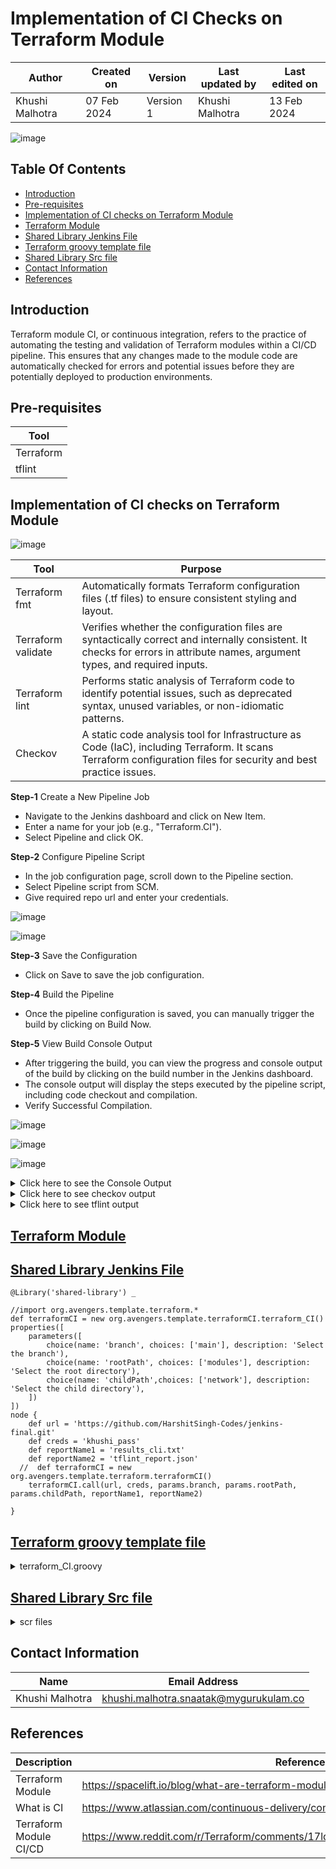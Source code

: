 # Implementation of CI Checks on Terraform Module 

|   Author        |  Created on   |  Version   | Last updated by  | Last edited on |
| --------------- | --------------| -----------|----------------- | -------------- |
| Khushi Malhotra |  07 Feb 2024  |  Version 1 | Khushi Malhotra  | 13 Feb 2024    |

![image](https://github.com/avengers-p7/Documentation/assets/156056460/44f80ab7-909e-48c2-8b1e-ea004054137e)

## Table Of Contents
- [Introduction](https://github.com/avengers-p7/Documentation/blob/main/Terraform/Terraform_CI/Terraform_CI_POC.md#introduction)
- [Pre-requisites](https://github.com/avengers-p7/Documentation/blob/main/Terraform/Terraform_CI/Terraform_CI_POC.md#pre-requisites)
- [Implementation of CI checks on Terraform Module](https://github.com/avengers-p7/Documentation/blob/main/Terraform/Terraform_CI/Terraform_CI_POC.md#implementation-of-ci-checks-on-terraform-module-1)
- [Terraform Module](https://github.com/avengers-p7/Documentation/blob/main/Terraform/Terraform_CI/Terraform_CI_POC.md#terraform-module)
- [Shared Library Jenkins File](https://github.com/avengers-p7/Documentation/blob/main/Terraform/Terraform_CI/Terraform_CI_POC.md#shared-library-jenkins-file)
- [Terraform groovy template file](https://github.com/avengers-p7/Documentation/blob/main/Terraform/Terraform_CI/Terraform_CI_POC.md#terraform-groovy-template-file)
- [Shared Library Src file](https://github.com/avengers-p7/Documentation/blob/main/Terraform/Terraform_CI/Terraform_CI_POC.md#shared-library-src-file)
- [Contact Information](https://github.com/avengers-p7/Documentation/blob/main/Terraform/Terraform_CI/Terraform_CI_POC.md#contact-information)
- [References](https://github.com/avengers-p7/Documentation/blob/main/Terraform/Terraform_CI/Terraform_CI_POC.md#references)

## Introduction
Terraform module CI, or continuous integration, refers to the practice of automating the testing and validation of Terraform modules within a CI/CD pipeline. This ensures that any changes made to the module code are automatically checked for errors and potential issues before they are potentially deployed to production environments.

## Pre-requisites

| Tool |
|------|
| Terraform |
| tflint |

## Implementation of CI checks on Terraform Module

![image](https://github.com/avengers-p7/Documentation/assets/156056460/923eea03-8c36-4c93-ae51-554ac3e05cc8)


| Tool             | Purpose                                                                                                                                                                  |
|------------------|--------------------------------------------------------------------------------------------------------------------------------------------------------------------------|
| Terraform fmt    | Automatically formats Terraform configuration files (.tf files) to ensure consistent styling and layout.                                                                   |
| Terraform validate | Verifies whether the configuration files are syntactically correct and internally consistent. It checks for errors in attribute names, argument types, and required inputs. |
| Terraform lint   | Performs static analysis of Terraform code to identify potential issues, such as deprecated syntax, unused variables, or non-idiomatic patterns.                           |
| Checkov          | A static code analysis tool for Infrastructure as Code (IaC), including Terraform. It scans Terraform configuration files for security and best practice issues.        |


**Step-1** Create a New Pipeline Job

- Navigate to the Jenkins dashboard and click on New Item.
- Enter a name for your job (e.g., "Terraform.CI").
- Select Pipeline and click OK.

**Step-2** Configure Pipeline Script

- In the job configuration page, scroll down to the Pipeline section.
- Select Pipeline script from SCM.
- Give required repo url and enter your credentials.

![image](https://github.com/avengers-p7/Documentation/assets/156056460/453dd6fd-f767-454c-a27b-8aae6d4b4afb)

![image](https://github.com/avengers-p7/Documentation/assets/156056460/0dcc7a9d-1b47-4e13-afa5-e1ff25d0de5d)


**Step-3** Save the Configuration

- Click on Save to save the job configuration.

**Step-4** Build the Pipeline

- Once the pipeline configuration is saved, you can manually trigger the build by clicking on Build Now.

**Step-5** View Build Console Output

- After triggering the build, you can view the progress and console output of the build by clicking on the build number in the Jenkins dashboard.
- The console output will display the steps executed by the pipeline script, including code checkout and compilation.
- Verify Successful Compilation.

![image](https://github.com/avengers-p7/Documentation/assets/156056460/56b3c2b8-f643-4d65-855f-a4aa9d57b258)

![image](https://github.com/avengers-p7/Documentation/assets/156056460/f832fc2c-a7ab-4162-8c81-b61f2be37517)

![image](https://github.com/avengers-p7/Documentation/assets/156056460/50f16098-4521-4766-a61d-11ae43a99320)

<details>
  <summary> Click here to see the Console Output</summary>
<br>

  ```shell
  
Console Output
Started by user khushi
Obtained SharedLibrary/Terraform_CI_JF/Jenkinsfile from git https://github.com/CodeOps-Hub/Jenkinsfile.git
Loading library shared-library@main
Attempting to resolve main from remote references...
 > git --version # timeout=10
 > git --version # 'git version 2.34.1'
using GIT_ASKPASS to set credentials khushi_pass_secret
 > git ls-remote -h -- https://github.com/CodeOps-Hub/SharedLibrary.git # timeout=10
Found match: refs/heads/main revision b2fbf43f4fe44c5701093be51f7563dad0cf117c
The recommended git tool is: NONE
using credential khushi_pass_secret
 > git rev-parse --resolve-git-dir /var/lib/jenkins/workspace/terraform.CICD@libs/9b45fc695856553d98bb823001a46a17146f4d25f13f1d010b47c5ae1c9c87b1/.git # timeout=10
Fetching changes from the remote Git repository
 > git config remote.origin.url https://github.com/CodeOps-Hub/SharedLibrary.git # timeout=10
Fetching without tags
Fetching upstream changes from https://github.com/CodeOps-Hub/SharedLibrary.git
 > git --version # timeout=10
 > git --version # 'git version 2.34.1'
using GIT_ASKPASS to set credentials khushi_pass_secret
 > git fetch --no-tags --force --progress -- https://github.com/CodeOps-Hub/SharedLibrary.git +refs/heads/*:refs/remotes/origin/* # timeout=10
Checking out Revision b2fbf43f4fe44c5701093be51f7563dad0cf117c (main)
 > git config core.sparsecheckout # timeout=10
 > git checkout -f b2fbf43f4fe44c5701093be51f7563dad0cf117c # timeout=10
Commit message: "Update terraform_CI.groovy"
 > git rev-list --no-walk 5a58e79675207c42472736ce8ea502cc037698f3 # timeout=10
[Pipeline] Start of Pipeline
[Pipeline] properties
[Pipeline] node
Running on Jenkins in /var/lib/jenkins/workspace/terraform.CICD
[Pipeline] {
[Pipeline] stage
[Pipeline] { (Clean Workspace)
[Pipeline] cleanWs
[WS-CLEANUP] Deleting project workspace...
[WS-CLEANUP] Deferred wipeout is used...
[WS-CLEANUP] done
[Pipeline] }
[Pipeline] // stage
[Pipeline] stage
[Pipeline] { (Clone)
[Pipeline] script
[Pipeline] {
[Pipeline] git
The recommended git tool is: NONE
using credential khushi_pass
Cloning the remote Git repository
Cloning repository https://github.com/HarshitSingh-Codes/jenkins-final.git
 > git init /var/lib/jenkins/workspace/terraform.CICD # timeout=10
Fetching upstream changes from https://github.com/HarshitSingh-Codes/jenkins-final.git
 > git --version # timeout=10
 > git --version # 'git version 2.34.1'
using GIT_ASKPASS to set credentials khushi_pass
 > git fetch --tags --force --progress -- https://github.com/HarshitSingh-Codes/jenkins-final.git +refs/heads/*:refs/remotes/origin/* # timeout=10
 > git config remote.origin.url https://github.com/HarshitSingh-Codes/jenkins-final.git # timeout=10
 > git config --add remote.origin.fetch +refs/heads/*:refs/remotes/origin/* # timeout=10
Avoid second fetch
 > git rev-parse refs/remotes/origin/main^{commit} # timeout=10
Checking out Revision 10f7018d067d3dd60d882d4bd9efc5f142469f8f (refs/remotes/origin/main)
 > git config core.sparsecheckout # timeout=10
 > git checkout -f 10f7018d067d3dd60d882d4bd9efc5f142469f8f # timeout=10
 > git branch -a -v --no-abbrev # timeout=10
 > git checkout -b main 10f7018d067d3dd60d882d4bd9efc5f142469f8f # timeout=10
Commit message: "vcjc"
 > git rev-list --no-walk 10f7018d067d3dd60d882d4bd9efc5f142469f8f # timeout=10
[Pipeline] }
[Pipeline] // script
[Pipeline] }
[Pipeline] // stage
[Pipeline] stage
[Pipeline] { (Terraform action)
[Pipeline] script
[Pipeline] {
[Pipeline] sh
+ cd modules/network
[Pipeline] }
[Pipeline] // script
[Pipeline] }
[Pipeline] // stage
[Pipeline] stage
[Pipeline] { (Terraform init)
[Pipeline] script
[Pipeline] {
[Pipeline] sh
+ cd modules/network
+ terraform init

[0m[1mInitializing the backend...[0m

[0m[1mInitializing provider plugins...[0m
- Finding latest version of hashicorp/aws...
- Installing hashicorp/aws v5.39.1...
- Installed hashicorp/aws v5.39.1 (signed by HashiCorp)

Terraform has created a lock file [1m.terraform.lock.hcl[0m to record the provider
selections it made above. Include this file in your version control repository
so that Terraform can guarantee to make the same selections by default when
you run "terraform init" in the future.[0m

[0m[1m[32mTerraform has been successfully initialized![0m[32m[0m
[0m[32m
You may now begin working with Terraform. Try running "terraform plan" to see
any changes that are required for your infrastructure. All Terraform commands
should now work.

If you ever set or change modules or backend configuration for Terraform,
rerun this command to reinitialize your working directory. If you forget, other
commands will detect it and remind you to do so if necessary.[0m
[Pipeline] }
[Pipeline] // script
[Pipeline] }
[Pipeline] // stage
[Pipeline] stage
[Pipeline] { (Terraform fmt)
[Pipeline] script
[Pipeline] {
[Pipeline] sh
+ cd modules/network
+ terraform fmt
main.tf
[Pipeline] }
[Pipeline] // script
[Pipeline] }
[Pipeline] // stage
[Pipeline] stage
[Pipeline] { (Terraform Validate)
[Pipeline] script
[Pipeline] {
[Pipeline] sh
+ cd modules/network
+ terraform validate
[32m[1mSuccess![0m The configuration is valid.
[0m
[Pipeline] }
[Pipeline] // script
[Pipeline] }
[Pipeline] // stage
[Pipeline] stage
[Pipeline] { (checkov)
[Pipeline] script
[Pipeline] {
[Pipeline] sh
+ cd modules/network
+ /var/lib/jenkins/.local/bin/checkov -d . -s --output-file-path . --skip-path ./tflint_report.jsonֿ


       _               _              
   ___| |__   ___  ___| | _______   __
  / __| '_ \ / _ \/ __| |/ / _ \ \ / /
 | (__| | | |  __/ (__|   < (_) \ V / 
  \___|_| |_|\___|\___|_|\_\___/ \_/  
                                      
By Prisma Cloud | version: 3.2.31 
Update available 3.2.31 -> 3.2.32
Run pip3 install -U checkov to update 


terraform scan results:

Passed checks: 6, Failed checks: 7, Skipped checks: 0

Check: CKV_AWS_130: "Ensure VPC subnets do not assign public IP by default"
	PASSED for resource: aws_subnet.private_subnets[0]
	File: /main.tf:25-31
	Guide: https://docs.prismacloud.io/en/enterprise-edition/policy-reference/aws-policies/aws-networking-policies/ensure-vpc-subnets-do-not-assign-public-ip-by-default
Check: CKV_AWS_130: "Ensure VPC subnets do not assign public IP by default"
	PASSED for resource: aws_subnet.private_subnets[1]
	File: /main.tf:25-31
	Guide: https://docs.prismacloud.io/en/enterprise-edition/policy-reference/aws-policies/aws-networking-policies/ensure-vpc-subnets-do-not-assign-public-ip-by-default
Check: CKV2_AWS_35: "AWS NAT Gateways should be utilized for the default route"
	PASSED for resource: aws_route.existing_rtb
	File: /main.tf:71-76
	Guide: https://docs.prismacloud.io/en/enterprise-edition/policy-reference/aws-policies/aws-networking-policies/ensure-aws-nat-gateways-are-utilized-for-the-default-route
Check: CKV2_AWS_35: "AWS NAT Gateways should be utilized for the default route"
	PASSED for resource: aws_route_table.public_rtb
	File: /main.tf:80-100
	Guide: https://docs.prismacloud.io/en/enterprise-edition/policy-reference/aws-policies/aws-networking-policies/ensure-aws-nat-gateways-are-utilized-for-the-default-route
Check: CKV2_AWS_35: "AWS NAT Gateways should be utilized for the default route"
	PASSED for resource: aws_route_table.private_rtb
	File: /main.tf:111-130
	Guide: https://docs.prismacloud.io/en/enterprise-edition/policy-reference/aws-policies/aws-networking-policies/ensure-aws-nat-gateways-are-utilized-for-the-default-route
Check: CKV2_AWS_19: "Ensure that all EIP addresses allocated to a VPC are attached to EC2 instances"
	PASSED for resource: aws_eip.elastic_ip
	File: /main.tf:44-47
	Guide: https://docs.prismacloud.io/en/enterprise-edition/policy-reference/aws-policies/aws-networking-policies/ensure-that-all-eip-addresses-allocated-to-a-vpc-are-attached-to-ec2-instances
Check: CKV_AWS_130: "Ensure VPC subnets do not assign public IP by default"
	FAILED for resource: aws_subnet.public_subnets[0]
	File: /main.tf:14-21
	Guide: https://docs.prismacloud.io/en/enterprise-edition/policy-reference/aws-policies/aws-networking-policies/ensure-vpc-subnets-do-not-assign-public-ip-by-default

		14 | resource "aws_subnet" "public_subnets" {
		15 |   count                   = length(var.public_subnets_cidr)
		16 |   vpc_id                  = aws_vpc.vpc-01.id
		17 |   cidr_block              = var.public_subnets_cidr[count.index]
		18 |   availability_zone       = var.public_subnets_az[count.index]
		19 |   map_public_ip_on_launch = var.enable_map_public_ip_on_launch
		20 |   tags                    = var.public_subnets_tags[count.index]
		21 | }

Check: CKV_AWS_130: "Ensure VPC subnets do not assign public IP by default"
	FAILED for resource: aws_subnet.public_subnets[1]
	File: /main.tf:14-21
	Guide: https://docs.prismacloud.io/en/enterprise-edition/policy-reference/aws-policies/aws-networking-policies/ensure-vpc-subnets-do-not-assign-public-ip-by-default

		14 | resource "aws_subnet" "public_subnets" {
		15 |   count                   = length(var.public_subnets_cidr)
		16 |   vpc_id                  = aws_vpc.vpc-01.id
		17 |   cidr_block              = var.public_subnets_cidr[count.index]
		18 |   availability_zone       = var.public_subnets_az[count.index]
		19 |   map_public_ip_on_launch = var.enable_map_public_ip_on_launch
		20 |   tags                    = var.public_subnets_tags[count.index]
		21 | }

Check: CKV2_AWS_12: "Ensure the default security group of every VPC restricts all traffic"
	FAILED for resource: aws_vpc.vpc-01
	File: /main.tf:3-10
	Guide: https://docs.prismacloud.io/en/enterprise-edition/policy-reference/aws-policies/aws-networking-policies/networking-4

		3  | resource "aws_vpc" "vpc-01" {
		4  |   cidr_block           = var.vpc_cidr
		5  |   enable_dns_support   = var.vpc_enable_dns_support
		6  |   enable_dns_hostnames = var.vpc_enable_dns_hostnames
		7  |   tags = {
		8  |     Name = var.vpc_name
		9  |   }
		10 | }

Check: CKV2_AWS_11: "Ensure VPC flow logging is enabled in all VPCs"
	FAILED for resource: aws_vpc.vpc-01
	File: /main.tf:3-10
	Guide: https://docs.prismacloud.io/en/enterprise-edition/policy-reference/aws-policies/aws-logging-policies/logging-9-enable-vpc-flow-logging

		3  | resource "aws_vpc" "vpc-01" {
		4  |   cidr_block           = var.vpc_cidr
		5  |   enable_dns_support   = var.vpc_enable_dns_support
		6  |   enable_dns_hostnames = var.vpc_enable_dns_hostnames
		7  |   tags = {
		8  |     Name = var.vpc_name
		9  |   }
		10 | }

Check: CKV2_AWS_44: "Ensure AWS route table with VPC peering does not contain routes overly permissive to all traffic"
	FAILED for resource: aws_route.existing_rtb
	File: /main.tf:71-76
	Guide: https://docs.prismacloud.io/en/enterprise-edition/policy-reference/aws-policies/aws-networking-policies/ensure-aws-route-table-with-vpc-peering-does-not-contain-routes-overly-permissive-to-all-traffic

		71 | resource "aws_route" "existing_rtb" {
		72 |   route_table_id            = var.existing_rtb
		73 |   destination_cidr_block    = var.vpc_cidr
		74 |   vpc_peering_connection_id = aws_vpc_peering_connection.peer_01.id
		75 |   depends_on                = [aws_vpc_peering_connection.peer_01]
		76 | }

Check: CKV2_AWS_44: "Ensure AWS route table with VPC peering does not contain routes overly permissive to all traffic"
	FAILED for resource: aws_route_table.public_rtb
	File: /main.tf:80-100
	Guide: https://docs.prismacloud.io/en/enterprise-edition/policy-reference/aws-policies/aws-networking-policies/ensure-aws-route-table-with-vpc-peering-does-not-contain-routes-overly-permissive-to-all-traffic

		80  | resource "aws_route_table" "public_rtb" {
		81  |   vpc_id = aws_vpc.vpc-01.id
		82  |   route {
		83  |     cidr_block = "10.0.0.0/16"
		84  |     gateway_id = "local"
		85  |   }
		86  |   route {
		87  |     cidr_block = "0.0.0.0/0"
		88  |     gateway_id = aws_internet_gateway.igw.id
		89  |   }
		90  |   route {
		91  |     cidr_block                = var.existing_vpc_cidr
		92  |     vpc_peering_connection_id = aws_vpc_peering_connection.peer_01.id
		93  |   }
		94  | 
		95  |   tags = {
		96  |     Name = var.pub_route_table_name
		97  |   }
		98  | 
		99  |   depends_on = [aws_vpc_peering_connection.peer_01, aws_internet_gateway.igw]
		100 | }

Check: CKV2_AWS_44: "Ensure AWS route table with VPC peering does not contain routes overly permissive to all traffic"
	FAILED for resource: aws_route_table.private_rtb
	File: /main.tf:111-130
	Guide: https://docs.prismacloud.io/en/enterprise-edition/policy-reference/aws-policies/aws-networking-policies/ensure-aws-route-table-with-vpc-peering-does-not-contain-routes-overly-permissive-to-all-traffic

		111 | resource "aws_route_table" "private_rtb" {
		112 |   vpc_id = aws_vpc.vpc-01.id
		113 |   route {
		114 |     cidr_block = "10.0.0.0/16"
		115 |     gateway_id = "local"
		116 |   }
		117 |   route {
		118 |     cidr_block     = "0.0.0.0/0"
		119 |     nat_gateway_id = aws_nat_gateway.ninja_nat.id
		120 |   }
		121 |   route {
		122 |     cidr_block                = var.existing_vpc_cidr
		123 |     vpc_peering_connection_id = aws_vpc_peering_connection.peer_01.id
		124 |   }
		125 | 
		126 |   tags = {
		127 |     Name = var.pri_route_table_name
		128 |   }
		129 |   depends_on = [aws_nat_gateway.ninja_nat, aws_vpc_peering_connection.peer_01]
		130 | }


[Pipeline] }
[Pipeline] // script
[Pipeline] }
[Pipeline] // stage
[Pipeline] stage
[Pipeline] { (Static Code Analysis)
[Pipeline] script
[Pipeline] {
[Pipeline] sh
+ sudo bash
+ curl -s https://raw.githubusercontent.com/terraform-linters/tflint/master/install_linux.sh
arch=amd64
os=linux_amd64


====================================================
Looking up the latest version ...
Downloading TFLint v0.50.3
Downloaded successfully


====================================================
Unpacking /tmp/tflint.avcjOqLFIz/tflint.zip ...
Archive:  /tmp/tflint.avcjOqLFIz/tflint.zip
  inflating: /tmp/tflint.avcjOqLFIz/tflint  
Installing /tmp/tflint.avcjOqLFIz/tflint to /usr/local/bin/ ...
removed '/usr/local/bin/tflint'
'/tmp/tflint.avcjOqLFIz/tflint' -> '/usr/local/bin/tflint'
Cleaning temporary downloaded files directory /tmp/tflint.avcjOqLFIz ...


====================================================
Current tflint version
TFLint version 0.50.3
+ ruleset.terraform (0.5.0-bundled)
[Pipeline] sh
+ cd modules/network
+ tee tflint_report.json
+ tflint --format default
6 issue(s) found:

Warning: terraform "required_version" attribute is required (terraform_required_version)

  on  line 0:
   (source code not available)

Reference: https://github.com/terraform-linters/tflint-ruleset-terraform/blob/v0.5.0/docs/rules/terraform_required_version.md

Warning: [Fixable] List items should be accessed using square brackets (terraform_deprecated_index)

  on main.tf line 105:
 105:   count          = length(aws_subnet.public_subnets.*.id)

Reference: https://github.com/terraform-linters/tflint-ruleset-terraform/blob/v0.5.0/docs/rules/terraform_deprecated_index.md

Warning: Missing version constraint for provider "aws" in `required_providers` (terraform_required_providers)

  on main.tf line 134:
 134: resource "aws_route_table_association" "private_route_association01" {

Reference: https://github.com/terraform-linters/tflint-ruleset-terraform/blob/v0.5.0/docs/rules/terraform_required_providers.md

Warning: [Fixable] List items should be accessed using square brackets (terraform_deprecated_index)

  on main.tf line 136:
 136:   count          = length(aws_subnet.private_subnets.*.id)

Reference: https://github.com/terraform-linters/tflint-ruleset-terraform/blob/v0.5.0/docs/rules/terraform_deprecated_index.md

Warning: [Fixable] List items should be accessed using square brackets (terraform_deprecated_index)

  on output.tf line 6:
   6:   value = aws_subnet.public_subnets.*.id

Reference: https://github.com/terraform-linters/tflint-ruleset-terraform/blob/v0.5.0/docs/rules/terraform_deprecated_index.md

Warning: [Fixable] List items should be accessed using square brackets (terraform_deprecated_index)

  on output.tf line 11:
  11:   value = aws_subnet.private_subnets.*.id

Reference: https://github.com/terraform-linters/tflint-ruleset-terraform/blob/v0.5.0/docs/rules/terraform_deprecated_index.md

[Pipeline] }
[Pipeline] // script
[Pipeline] }
[Pipeline] // stage
[Pipeline] stage
[Pipeline] { (Archive)
[Pipeline] script
[Pipeline] {
[Pipeline] archiveArtifacts
Archiving artifacts
[Pipeline] }
[Pipeline] // script
[Pipeline] }
[Pipeline] // stage
[Pipeline] stage
[Pipeline] { (Archive)
[Pipeline] script
[Pipeline] {
[Pipeline] archiveArtifacts
Archiving artifacts
[Pipeline] }
[Pipeline] // script
[Pipeline] }
[Pipeline] // stage
[Pipeline] }
[Pipeline] // node
[Pipeline] End of Pipeline
Finished: SUCCESS

```
</details>

<details>
	<summary> Click here to see checkov output</summary>
<br>
	
```shell
	
 terraform scan results:

Passed checks: 6, Failed checks: 7, Skipped checks: 0

Check: CKV_AWS_130: "Ensure VPC subnets do not assign public IP by default"
	PASSED for resource: aws_subnet.private_subnets[0]
	File: /main.tf:25-31
	Guide: [1mhttps://docs.prismacloud.io/en/enterprise-edition/policy-reference/aws-policies/aws-networking-policies/ensure-vpc-subnets-do-not-assign-public-ip-by-default
Check: CKV_AWS_130: "Ensure VPC subnets do not assign public IP by default"
	PASSED for resource: aws_subnet.private_subnets[1]
	File: /main.tf:25-31
	Guide: [1mhttps://docs.prismacloud.io/en/enterprise-edition/policy-reference/aws-policies/aws-networking-policies/ensure-vpc-subnets-do-not-assign-public-ip-by-default
Check: CKV2_AWS_35: "AWS NAT Gateways should be utilized for the default route"
	PASSED for resource: aws_route.existing_rtb
	File: /main.tf:71-76
	Guide: [1mhttps://docs.prismacloud.io/en/enterprise-edition/policy-reference/aws-policies/aws-networking-policies/ensure-aws-nat-gateways-are-utilized-for-the-default-route
Check: CKV2_AWS_35: "AWS NAT Gateways should be utilized for the default route"
	PASSED for resource: aws_route_table.public_rtb
	File: /main.tf:80-100
	Guide: [1mhttps://docs.prismacloud.io/en/enterprise-edition/policy-reference/aws-policies/aws-networking-policies/ensure-aws-nat-gateways-are-utilized-for-the-default-route
Check: CKV2_AWS_35: "AWS NAT Gateways should be utilized for the default route"
	PASSED for resource: aws_route_table.private_rtb
	File: /main.tf:111-130
	Guide: [1mhttps://docs.prismacloud.io/en/enterprise-edition/policy-reference/aws-policies/aws-networking-policies/ensure-aws-nat-gateways-are-utilized-for-the-default-route
Check: CKV2_AWS_19: "Ensure that all EIP addresses allocated to a VPC are attached to EC2 instances"
	PASSED for resource: aws_eip.elastic_ip
	File: /main.tf:44-47
	Guide: [1mhttps://docs.prismacloud.io/en/enterprise-edition/policy-reference/aws-policies/aws-networking-policies/ensure-that-all-eip-addresses-allocated-to-a-vpc-are-attached-to-ec2-instances
Check: CKV_AWS_130: "Ensure VPC subnets do not assign public IP by default"
	FAILED for resource: aws_subnet.public_subnets[0]
	File: /main.tf:14-21
	Guide: [1mhttps://docs.prismacloud.io/en/enterprise-edition/policy-reference/aws-policies/aws-networking-policies/ensure-vpc-subnets-do-not-assign-public-ip-by-default

		[37m14 | [33mresource "aws_subnet" "public_subnets" {
		[37m15 | [33m  count                   = length(var.public_subnets_cidr)
		[37m16 | [33m  vpc_id                  = aws_vpc.vpc-01.id
		[37m17 | [33m  cidr_block              = var.public_subnets_cidr[count.index]
		[37m18 | [33m  availability_zone       = var.public_subnets_az[count.index]
		[37m19 | [33m  map_public_ip_on_launch = var.enable_map_public_ip_on_launch
		[37m20 | [33m  tags                    = var.public_subnets_tags[count.index]
		[37m21 | [33m}

Check: CKV_AWS_130: "Ensure VPC subnets do not assign public IP by default"
	FAILED for resource: aws_subnet.public_subnets[1]
	File: /main.tf:14-21
	Guide: [1mhttps://docs.prismacloud.io/en/enterprise-edition/policy-reference/aws-policies/aws-networking-policies/ensure-vpc-subnets-do-not-assign-public-ip-by-default

		[37m14 | [33mresource "aws_subnet" "public_subnets" {
		[37m15 | [33m  count                   = length(var.public_subnets_cidr)
		[37m16 | [33m  vpc_id                  = aws_vpc.vpc-01.id
		[37m17 | [33m  cidr_block              = var.public_subnets_cidr[count.index]
		[37m18 | [33m  availability_zone       = var.public_subnets_az[count.index]
		[37m19 | [33m  map_public_ip_on_launch = var.enable_map_public_ip_on_launch
		[37m20 | [33m  tags                    = var.public_subnets_tags[count.index]
		[37m21 | [33m}

Check: CKV2_AWS_12: "Ensure the default security group of every VPC restricts all traffic"
	FAILED for resource: aws_vpc.vpc-01
	File: /main.tf:3-10
	Guide: [1mhttps://docs.prismacloud.io/en/enterprise-edition/policy-reference/aws-policies/aws-networking-policies/networking-4

		[37m3  | [33mresource "aws_vpc" "vpc-01" {
		[37m4  | [33m  cidr_block           = var.vpc_cidr
		[37m5  | [33m  enable_dns_support   = var.vpc_enable_dns_support
		[37m6  | [33m  enable_dns_hostnames = var.vpc_enable_dns_hostnames
		[37m7  | [33m  tags = {
		[37m8  | [33m    Name = var.vpc_name
		[37m9  | [33m  }
		[37m10 | [33m}

Check: CKV2_AWS_11: "Ensure VPC flow logging is enabled in all VPCs"
	FAILED for resource: aws_vpc.vpc-01
	File: /main.tf:3-10
	Guide: [1mhttps://docs.prismacloud.io/en/enterprise-edition/policy-reference/aws-policies/aws-logging-policies/logging-9-enable-vpc-flow-logging

		[37m3  | [33mresource "aws_vpc" "vpc-01" {
		[37m4  | [33m  cidr_block           = var.vpc_cidr
		[37m5  | [33m  enable_dns_support   = var.vpc_enable_dns_support
		[37m6  | [33m  enable_dns_hostnames = var.vpc_enable_dns_hostnames
		[37m7  | [33m  tags = {
		[37m8  | [33m    Name = var.vpc_name
		[37m9  | [33m  }
		[37m10 | [33m}

Check: CKV2_AWS_44: "Ensure AWS route table with VPC peering does not contain routes overly permissive to all traffic"
	FAILED for resource: aws_route.existing_rtb
	File: /main.tf:71-76
	Guide: [1mhttps://docs.prismacloud.io/en/enterprise-edition/policy-reference/aws-policies/aws-networking-policies/ensure-aws-route-table-with-vpc-peering-does-not-contain-routes-overly-permissive-to-all-traffic

		[37m71 | [33mresource "aws_route" "existing_rtb" {
		[37m72 | [33m  route_table_id            = var.existing_rtb
		[37m73 | [33m  destination_cidr_block    = var.vpc_cidr
		[37m74 | [33m  vpc_peering_connection_id = aws_vpc_peering_connection.peer_01.id
		[37m75 | [33m  depends_on                = [aws_vpc_peering_connection.peer_01]
		[37m76 | [33m}

Check: CKV2_AWS_44: "Ensure AWS route table with VPC peering does not contain routes overly permissive to all traffic"
	FAILED for resource: aws_route_table.public_rtb
	File: /main.tf:80-100
	Guide: [1mhttps://docs.prismacloud.io/en/enterprise-edition/policy-reference/aws-policies/aws-networking-policies/ensure-aws-route-table-with-vpc-peering-does-not-contain-routes-overly-permissive-to-all-traffic

		[37m80  | [33mresource "aws_route_table" "public_rtb" {
		[37m81  | [33m  vpc_id = aws_vpc.vpc-01.id
		[37m82  | [33m  route {
		[37m83  | [33m    cidr_block = "10.0.0.0/16"
		[37m84  | [33m    gateway_id = "local"
		[37m85  | [33m  }
		[37m86  | [33m  route {
		[37m87  | [33m    cidr_block = "0.0.0.0/0"
		[37m88  | [33m    gateway_id = aws_internet_gateway.igw.id
		[37m89  | [33m  }
		[37m90  | [33m  route {
		[37m91  | [33m    cidr_block                = var.existing_vpc_cidr
		[37m92  | [33m    vpc_peering_connection_id = aws_vpc_peering_connection.peer_01.id
		[37m93  | [33m  }
		[37m94  | [33m
		[37m95  | [33m  tags = {
		[37m96  | [33m    Name = var.pub_route_table_name
		[37m97  | [33m  }
		[37m98  | [33m
		[37m99  | [33m  depends_on = [aws_vpc_peering_connection.peer_01, aws_internet_gateway.igw]
		[37m100 | [33m}

Check: CKV2_AWS_44: "Ensure AWS route table with VPC peering does not contain routes overly permissive to all traffic"
	FAILED for resource: aws_route_table.private_rtb
	File: /main.tf:111-130
	Guide: [1mhttps://docs.prismacloud.io/en/enterprise-edition/policy-reference/aws-policies/aws-networking-policies/ensure-aws-route-table-with-vpc-peering-does-not-contain-routes-overly-permissive-to-all-traffic

		[37m111 | [33mresource "aws_route_table" "private_rtb" {
		[37m112 | [33m  vpc_id = aws_vpc.vpc-01.id
		[37m113 | [33m  route {
		[37m114 | [33m    cidr_block = "10.0.0.0/16"
		[37m115 | [33m    gateway_id = "local"
		[37m116 | [33m  }
		[37m117 | [33m  route {
		[37m118 | [33m    cidr_block     = "0.0.0.0/0"
		[37m119 | [33m    nat_gateway_id = aws_nat_gateway.ninja_nat.id
		[37m120 | [33m  }
		[37m121 | [33m  route {
		[37m122 | [33m    cidr_block                = var.existing_vpc_cidr
		[37m123 | [33m    vpc_peering_connection_id = aws_vpc_peering_connection.peer_01.id
		[37m124 | [33m  }
		[37m125 | [33m
		[37m126 | [33m  tags = {
		[37m127 | [33m    Name = var.pri_route_table_name
		[37m128 | [33m  }
		[37m129 | [33m  depends_on = [aws_nat_gateway.ninja_nat, aws_vpc_peering_connection.peer_01]
		[37m130 | [33m}

```

</details>

<details>
	<summary> Click here to see tflint output </summary>
	<br>

 ```shell
6 issue(s) found:

Warning: terraform "required_version" attribute is required (terraform_required_version)

  on  line 0:
   (source code not available)

Reference: https://github.com/terraform-linters/tflint-ruleset-terraform/blob/v0.5.0/docs/rules/terraform_required_version.md

Warning: [Fixable] List items should be accessed using square brackets (terraform_deprecated_index)

  on main.tf line 105:
 105:   count          = length(aws_subnet.public_subnets.*.id)

Reference: https://github.com/terraform-linters/tflint-ruleset-terraform/blob/v0.5.0/docs/rules/terraform_deprecated_index.md

Warning: Missing version constraint for provider "aws" in `required_providers` (terraform_required_providers)

  on main.tf line 134:
 134: resource "aws_route_table_association" "private_route_association01" {

Reference: https://github.com/terraform-linters/tflint-ruleset-terraform/blob/v0.5.0/docs/rules/terraform_required_providers.md

Warning: [Fixable] List items should be accessed using square brackets (terraform_deprecated_index)

  on main.tf line 136:
 136:   count          = length(aws_subnet.private_subnets.*.id)

Reference: https://github.com/terraform-linters/tflint-ruleset-terraform/blob/v0.5.0/docs/rules/terraform_deprecated_index.md

Warning: [Fixable] List items should be accessed using square brackets (terraform_deprecated_index)

  on output.tf line 6:
   6:   value = aws_subnet.public_subnets.*.id

Reference: https://github.com/terraform-linters/tflint-ruleset-terraform/blob/v0.5.0/docs/rules/terraform_deprecated_index.md

Warning: [Fixable] List items should be accessed using square brackets (terraform_deprecated_index)

  on output.tf line 11:
  11:   value = aws_subnet.private_subnets.*.id

Reference: https://github.com/terraform-linters/tflint-ruleset-terraform/blob/v0.5.0/docs/rules/terraform_deprecated_index.md
```
</details>

## [Terraform Module](https://github.com/HarshitSingh-Codes/jenkins-final.git)

## [Shared Library Jenkins File](https://github.com/CodeOps-Hub/Jenkinsfile/blob/main/SharedLibrary/Terraform_CI_JF/Jenkinsfile)

```shell
@Library('shared-library') _

//import org.avengers.template.terraform.*
def terraformCI = new org.avengers.template.terraformCI.terraform_CI()
properties([
    parameters([
        choice(name: 'branch', choices: ['main'], description: 'Select the branch'),
        choice(name: 'rootPath', choices: ['modules'], description: 'Select the root directory'),
        choice(name: 'childPath',choices: ['network'], description: 'Select the child directory'),
    ])
])
node {
    def url = 'https://github.com/HarshitSingh-Codes/jenkins-final.git'
    def creds = 'khushi_pass'
    def reportName1 = 'results_cli.txt'
    def reportName2 = 'tflint_report.json'
  //  def terraformCI = new org.avengers.template.terraform.terraformCI()
    terraformCI.call(url, creds, params.branch, params.rootPath, params.childPath, reportName1, reportName2)
     
}
```
## [Terraform groovy template file](https://github.com/CodeOps-Hub/SharedLibrary/blob/main/src/org/avengers/template/terraformCI/terraform_CI.groovy)
<details>
<summary> terraform_CI.groovy </summary>
<br>

```shell
package org.avengers.template.terraformCI

import org.avengers.common.*
import org.avengers.terraform_CICD.*

def call(String url, String creds, String branch, String rootPath, String childPath, String reportName1, String reportName2){

    variablization = new action()
    gitCheckoutPrivate = new GitCheckoutPrivate()
    initialization = new init()
    formating = new fmt()
    validation = new validate()
    linting = new linting()
    securitychecks = new checkov()
    cleanWorkspace = new cleanWorkspace()
    archiving = new ArchivewithoutClean()

    cleanWorkspace.call()
    gitCheckoutPrivate.call(url, creds, branch)
    variablization.call(rootPath, childPath)
    initialization.call(rootPath, childPath)
    formating.call(rootPath, childPath)
    validation.call(rootPath, childPath)
    securitychecks.call(rootPath, childPath)
    linting.call(rootPath, childPath)
    archiving.call(reportName1)
    archiving.call(reportName2)
    // securitychecks.call(rootPath, childPath)

}

```
</details>

## [Shared Library Src file](https://github.com/CodeOps-Hub/SharedLibrary/tree/main/src/org/avengers/terraform_CICD)

<details>
<summary>scr files</summary>
<br>
action.grovvy

```shell
package org.avengers.terraform_CICD

def call(String rootPath, String childPath) {
    stage("Terraform action") {
        script {
            sh "cd ${rootPath}/${childPath}"
        }
    }
}
```
init.groovy

```shell
package org.avengers.terraform_CICD

def call(String rootPath, String childPath) {
    stage('Terraform init') {
        script {
            sh "cd ${rootPath}/${childPath} && terraform init"
        }
    }
}

```

validate.groovy

```shell

package org.avengers.terraform_CICD

def call(String rootPath, String childPath) {
    stage('Terraform Validate') {
        script {
            sh "cd ${rootPath}/${childPath} && terraform validate"
        }
    }
}

```

fmt.groovy

```shell
package org.avengers.terraform_CICD

def call(String rootPath, String childPath) {
    stage('Terraform fmt') {
        script {
            sh "cd ${rootPath}/${childPath} && terraform fmt"
        }
    }
}
```

linting.groovy

```shell
package org.avengers.terraform_CICD

def call(String rootPath, String childPath) {
    stage('Static Code Analysis') {
        script {
            sh "curl -s https://raw.githubusercontent.com/terraform-linters/tflint/master/install_linux.sh | sudo bash"
            sh "cd ${rootPath}/${childPath} && tflint --format default | tee tflint_report.json"
        }
    }
}
```
checkov.groovy

```shell
package org.avengers.terraform_CICD

def call(String rootPath, String childPath) {
    stage('checkov') {
        script {
            //sh "pip install checkov"
        //    sh "python3 -m pip install checkov"
          //  sh 'echo "export PATH=\"`python3 -m site --user-base`/bin:\$PATH\"" >> ~/.bashrc'
           // sh "source ~/.bashrc"
          //  sh 'export PATH="$HOME/.local/bin:$PATH"'
           // sh "sudo apt install pipenv -y"
           // sh "pip install checkov"
        //    sh "/var/lib/jenkins/.local/bin/checkov -d . -s"
            sh "cd ${rootPath}/${childPath} && /var/lib/jenkins/.local/bin/checkov -d . -s --output-file-path . --skip-path ./tflint_report.jsonֿ"
        }
    }
}
```

</details>

## Contact Information
| Name            | Email Address                        |
|-----------------|--------------------------------------|
| Khushi Malhotra | khushi.malhotra.snaatak@mygurukulam.co |

## References

| Description                                   | References  
| --------------------------------------------  | -------------------------------------------------|
| Terraform Module | https://spacelift.io/blog/what-are-terraform-modules-and-how-do-they-work |
| What is CI | https://www.atlassian.com/continuous-delivery/continuous-integration |
| Terraform Module CI/CD | https://www.reddit.com/r/Terraform/comments/17ldr9i/cicd_for_creating_terraform_modules/ |
